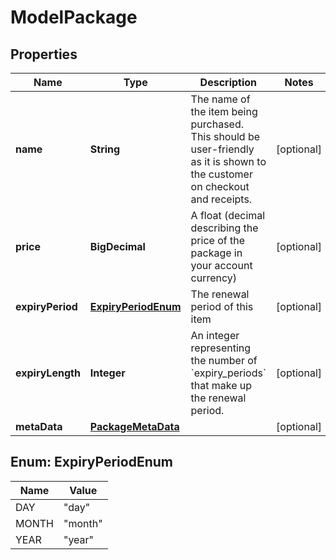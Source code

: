 

# ModelPackage


## Properties

| Name | Type | Description | Notes |
|------------ | ------------- | ------------- | -------------|
|**name** | **String** | The name of the item being purchased. This should be user-friendly as it is shown to the customer on checkout and receipts. |  [optional] |
|**price** | **BigDecimal** | A float (decimal describing the price of the package in your account currency) |  [optional] |
|**expiryPeriod** | [**ExpiryPeriodEnum**](#ExpiryPeriodEnum) | The renewal period of this item |  [optional] |
|**expiryLength** | **Integer** | An integer representing the number of &#x60;expiry_periods&#x60; that make up the renewal period. |  [optional] |
|**metaData** | [**PackageMetaData**](PackageMetaData.md) |  |  [optional] |



## Enum: ExpiryPeriodEnum

| Name | Value |
|---- | -----|
| DAY | &quot;day&quot; |
| MONTH | &quot;month&quot; |
| YEAR | &quot;year&quot; |



